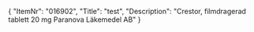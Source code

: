 {
  "ItemNr": "016902",
  "Title": "test",
  "Description": "Crestor, filmdragerad tablett 20 mg Paranova Läkemedel AB"
}